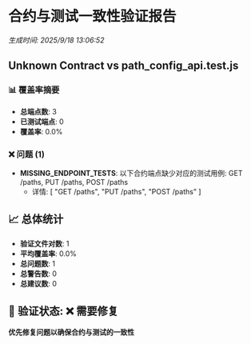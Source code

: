 # 合约与测试一致性验证报告

*生成时间: 2025/9/18 13:06:52*

## Unknown Contract vs path_config_api.test.js

### 📊 覆盖率摘要

- **总端点数**: 3
- **已测试端点**: 0
- **覆盖率**: 0.0%

### ❌ 问题 (1)

- **MISSING_ENDPOINT_TESTS**: 以下合约端点缺少对应的测试用例: GET /paths, PUT /paths, POST /paths
  - 详情: [
  "GET /paths",
  "PUT /paths",
  "POST /paths"
]

## 📈 总体统计

- **验证文件对数**: 1
- **平均覆盖率**: 0.0%
- **总问题数**: 1
- **总警告数**: 0
- **总建议数**: 0

## 🎯 验证状态: ❌ 需要修复

**优先修复问题以确保合约与测试的一致性**

